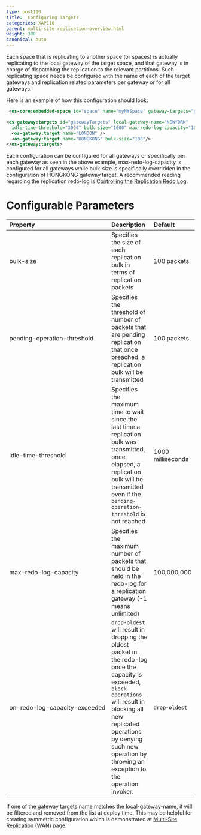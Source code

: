 ```yaml
---
type: post110
title:  Configuring Targets
categories: XAP110
parent: multi-site-replication-overview.html
weight: 300
canonical: auto
---
```






Each space that is replicating to another space (or spaces) is actually replicating to the local gateway of the target space, and that gateway is in charge of dispatching the replication to the relevant partitions. Such replicating space needs be configured with the name of each of the target gateways and replication related parameters per gateway or for all gateways.

Here is an example of how this configuration should look:


```xml
 <os-core:embedded-space id="space" name="myNYSpace" gateway-targets="gatewayTargets"/>

<os-gateway:targets id="gatewayTargets" local-gateway-name="NEWYORK"
  idle-time-threshold="3000" bulk-size="1000" max-redo-log-capacity="1000000">
  <os-gateway:target name="LONDON" />
  <os-gateway:target name="HONGKONG" bulk-size="100"/>
</os-gateway:targets>
```

Each configuration can be configured for all gateways or specifically per each gateway as seen in the above example, max-redo-log-capacity is configured for all gateways while bulk-size is specifically overridden in the configuration of HONGKONG gateway target. A recommended reading regarding the replication redo-log is [Controlling the Replication Redo Log]({{%currentadmurl%}}/controlling-the-replication-redo-log.html).

# Configurable Parameters


|Property|Description|Default|
|:-------|:----------|:------|
|bulk-size|Specifies the size of each replication bulk in terms of replication packets| 100 packets |
|pending-operation-threshold|Specifies the threshold of number of packets that are pending replication that once breached, a replication bulk will be transmitted | 100 packets |
|idle-time-threshold|Specifies the maximum time to wait since the last time a replication bulk was transmitted, once elapsed, a replication bulk will be transmitted even if the `pending-operation-threshold` is not reached| 1000 milliseconds |
|max-redo-log-capacity|Specifies the maximum number of packets that should be held in the redo-log for a replication gateway (-1 means unlimited) | 100,000,000 |
|<nobr>on-redo-log-capacity-exceeded</nobr>| `drop-oldest` will result in dropping the oldest packet in the redo-log once the capacity is exceeded, `block-operations` will result in blocking all new replicated operations by denying such new operation by throwing an exception to the operation invoker. | `drop-oldest` |

If one of the gateway targets name matches the local-gateway-name, it will be filtered and removed from the list at deploy time. This may be helpful for creating symmetric configuration which is demonstrated at [Multi-Site Replication (WAN)](./multi-site-replication-over-the-wan.html) page.

